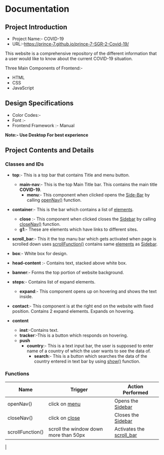 # Documentation

## Project Introduction
- Project Name:- COVID-19
- URL:-https://prince-7.github.io/prince-7-SGR-2-Covid-19/

This website is a comprehensive repository of the different information that a user would like to know about the current COVID-19 situation.

Three Main Components of Frontend:-
- HTML
- CSS
- JavaScript

## Design Specifications
- Color Codes:-
- Font :-
- Frontend Framework :- Manual

**Note:- Use Desktop For best experience**


## Project Contents and Details

### Classes and IDs

* **top**:- This is a top bar that contains Title and menu button.
  * **main-nav**:- This is the top Main Title bar. This contains the main title **COVID-19**.
     * <a name="menu">**menu**</a>:- This component when clicked opens the [Side-Bar](#Sidebar) by calling [openNav()](#open) function.
* <a name="SideBar">**container**</a>:- This is the bar which contains a list of [elements](#element).
   * <a name="close">**close**</a> :- This component when clicked closes the [Sidebar](#SideBar) by calling [closeNav()](#close) function.
   * <a name="elements">**g1**</a>:- These are elements which have links to different sites.
* <a name="sroll_bar">**scroll_bar**</a>:- This it the top manu bar which gets activated when page is scrolled down uses [scrollFunction()](#scroll) contains same [elements](#element) as [Sidebar](#SideBar).

* **box**:- White box for design.
* **head-content** :- Contains text, stacked above white box.
* **banner**:- Forms the top portion of  website background.
* **steps**:- Contains list of expand elements.
   * **expand**:- This component opens up on hovering and shows the text inside.
* **contact**:- This component is at the right end on the website with fixed position. Contains 2 expand elements. Expands on hovering.
* **content**
  * **inst**:-Contains text.
  * **tracker**:-This is a button which responds on hovering.
  * **push**
    * <a name="country">**country**</a>:- This is a text input bar, the user is supposed to enter name of a country of which the user wants to see the data of.
      * **search**:- This is a button which searches the data of the country entered in text bar by using [show()](#show) function.
    




### Functions
| Name |Trigger |  Action Performed |
| -----------|---------- | ----------- |
| <a name="open"> openNav()</a>| click on [menu](#menu) | Opens the [Sidebar](#SideBar) |
| <a name="close"> closeNav()</a> | click on [close](#close) |Closes the [Sidebar](#SideBar)|
| <a name=""> scrollFunction()</a> | scroll the window down more than 50px|Activates the [scroll_bar](#scroll_bar)|
| 
